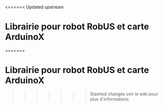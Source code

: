 <<<<<<< Updated upstream
# Librairie pour robot RobUS et carte ArduinoX
=======
# Librairie pour robot RobUS et carte ArduinoX
>>>>>>> Stashed changes
voir le wiki pour plus d'informations